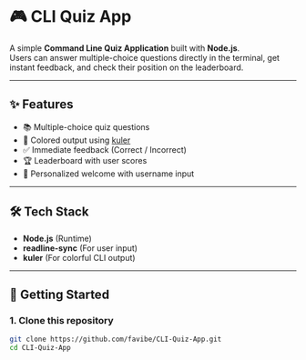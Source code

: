 # 🎮 CLI Quiz App

A simple **Command Line Quiz Application** built with **Node.js**.  
Users can answer multiple-choice questions directly in the terminal, get instant feedback, and check their position on the leaderboard.  

---

## ✨ Features
- 📚 Multiple-choice quiz questions  
- 🎨 Colored output using [kuler](https://www.npmjs.com/package/kuler)  
- ✅ Immediate feedback (Correct / Incorrect)  
- 🏆 Leaderboard with user scores  
- 👤 Personalized welcome with username input  

---

## 🛠️ Tech Stack
- **Node.js** (Runtime)  
- **readline-sync** (For user input)  
- **kuler** (For colorful CLI output)  

---

## 🚀 Getting Started

### 1. Clone this repository
```bash
git clone https://github.com/favibe/CLI-Quiz-App.git
cd CLI-Quiz-App
